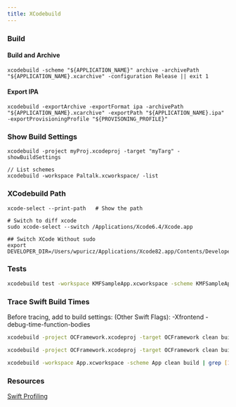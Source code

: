 ```yaml
---
title: XCodebuild
---
```


### Build

#### Build and Archive

    xcodebuild -scheme "${APPLICATION_NAME}" archive -archivePath "${APPLICATION_NAME}.xcarchive" -configuration Release || exit 1

#### Export IPA
    xcodebuild -exportArchive -exportFormat ipa -archivePath "${APPLICATION_NAME}.xcarchive" -exportPath "${APPLICATION_NAME}.ipa" -exportProvisioningProfile "${PROVISONING_PROFILE}" 


### Show Build Settings

    xcodebuild -project myProj.xcodeproj -target "myTarg" -showBuildSettings
    
    // List schemes
    xcodebuild -workspace Paltalk.xcworkspace/ -list


### XCodebuild Path

    xcode-select --print-path   # Show the path 
    
    # Switch to diff xcode
    sudo xcode-select --switch /Applications/Xcode6.4/Xcode.app
    
    ## Switch XCode Without sudo
    export DEVELOPER_DIR=/Users/wpuricz/Applications/Xcode82.app/Contents/Developer  


### Tests 
```bash
xcodebuild test -workspace KMFSampleApp.xcworkspace -scheme KMFSampleApp -destination 'platform=iOS Simulator,name=iPhone 5'
```

### Trace Swift Build Times
Before tracing, add to build settings: (Other Swift Flags): -Xfrontend -debug-time-function-bodies

```bash
xcodebuild -project OCFramework.xcodeproj -target OCFramework clean build | grep [1-9].[0-9]ms | sort -nr > culprits.txt

xcodebuild -project OCFramework.xcodeproj -target OCFramework clean build OTHER_SWIFT_FLAGS="-Xfrontend -debug-time-function-bodies" | grep .[0-9]ms | grep -v ^0.[0-9]ms | sort -nr > culprits.txt

xcodebuild -workspace App.xcworkspace -scheme App clean build | grep [1-9].[0-9]ms | sort -nr > culprits.txt
```

### Resources
[Swift Profiling](http://irace.me/swift-profiling)